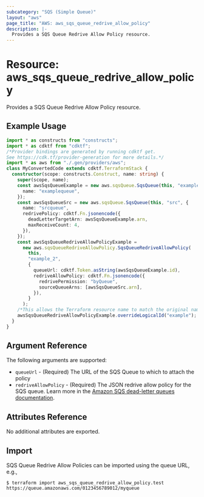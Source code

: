 ```yaml
---
subcategory: "SQS (Simple Queue)"
layout: "aws"
page_title: "AWS: aws_sqs_queue_redrive_allow_policy"
description: |-
  Provides a SQS Queue Redrive Allow Policy resource.
---
```


# Resource: aws_sqs_queue_redrive_allow_policy

Provides a SQS Queue Redrive Allow Policy resource.

## Example Usage

```typescript
import * as constructs from "constructs";
import * as cdktf from "cdktf";
/*Provider bindings are generated by running cdktf get.
See https://cdk.tf/provider-generation for more details.*/
import * as aws from "./.gen/providers/aws";
class MyConvertedCode extends cdktf.TerraformStack {
  constructor(scope: constructs.Construct, name: string) {
    super(scope, name);
    const awsSqsQueueExample = new aws.sqsQueue.SqsQueue(this, "example", {
      name: "examplequeue",
    });
    const awsSqsQueueSrc = new aws.sqsQueue.SqsQueue(this, "src", {
      name: "srcqueue",
      redrivePolicy: cdktf.Fn.jsonencode({
        deadLetterTargetArn: awsSqsQueueExample.arn,
        maxReceiveCount: 4,
      }),
    });
    const awsSqsQueueRedriveAllowPolicyExample =
      new aws.sqsQueueRedriveAllowPolicy.SqsQueueRedriveAllowPolicy(
        this,
        "example_2",
        {
          queueUrl: cdktf.Token.asString(awsSqsQueueExample.id),
          redriveAllowPolicy: cdktf.Fn.jsonencode({
            redrivePermission: "byQueue",
            sourceQueueArns: [awsSqsQueueSrc.arn],
          }),
        }
      );
    /*This allows the Terraform resource name to match the original name. You can remove the call if you don't need them to match.*/
    awsSqsQueueRedriveAllowPolicyExample.overrideLogicalId("example");
  }
}

```

## Argument Reference

The following arguments are supported:

* `queueUrl` - (Required) The URL of the SQS Queue to which to attach the policy
* `redriveAllowPolicy` - (Required) The JSON redrive allow policy for the SQS queue. Learn more in the [Amazon SQS dead-letter queues documentation](https://docs.aws.amazon.com/AWSSimpleQueueService/latest/SQSDeveloperGuide/sqs-dead-letter-queues.html).

## Attributes Reference

No additional attributes are exported.

## Import

SQS Queue Redrive Allow Policies can be imported using the queue URL, e.g.,

```
$ terraform import aws_sqs_queue_redrive_allow_policy.test https://queue.amazonaws.com/0123456789012/myqueue
```

<!-- cache-key: cdktf-0.17.0-pre.15 input-1bcd9d5457ce3fdd18a8a6379fe75b80c50760f7a634779b080b9b083a3cef00 -->